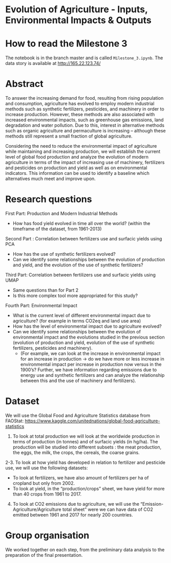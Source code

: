 # Evolution of Agriculture - Inputs, Environmental Impacts & Outputs

# How to read the Milestone 3
The notebook is in the branch master and is called `Milestone_3.ipynb`. The data story is available at http://165.22.123.74/

# Abstract
To answer the increasing demand for food, resulting from rising population and consumption, agriculture has evolved to employ modern industrial methods such as synthetic fertilizers, pesticides, and machinery in order to increase production.  However, these methods are also associated with increased environmental impacts, such as greenhouse gas emissions, land degradation and water pollution. Due to this, interest in alternative methods such as organic agriculture and permaculture is increasing – although these methods still represent a small fraction of global agriculture.
 
Considering the need to reduce the environmental impact of agriculture while maintaining and increasing production, we will establish the current level of global food production and analyze the evolution of modern agriculture in terms of the impact of increasing use of machinery, fertilizers and pesticides on production and yield as well as on environmental indicators. This information can be used to identify a baseline which alternatives much meet and improve upon. 

# Research questions
First Part: Production and Modern Industrial Methods
- How has food yield evolved in time all over the world? (within the timeframe of the dataset, from 1961-2013)

Second Part : Correlation between fertilizers use and surfacic yields using PCA
- How has the use of synthetic fertilizers evolved? 
- Can we identify some relationships between the evolution of production and yield, and the evolution of the use of synthetic fertilizers? 
  
Third Part: Correlation between fertilizers use and surfacic yields using UMAP
- Same questions than for Part 2
- Is this more complex tool more appropriated for this study?

Fourth Part: Environmental Impact
- What is the current level of different environmental impact due to agriculture? (for example in terms CO2eq and land use area) 
- How has the level of environmental impact due to agriculture evolved? 
- Can we identify some relationships between the evolution of environmental impact and the evolutions studied in the previous section (evolution of production and yield, evolution of the use of synthetic fertilizers, pesticides and machinery). 
  - (For example, we can look at the increase in environmental impact for an increase in production → do we have more or less increase in environmental impact per increase in production now versus in the 1900’s? Further,  we have information regarding emissions due to energy use and synthetic fertilizers and can analyze the relationship between this and the use of machinery and fertilizers).


# Dataset
We will use the Global Food and Agriculture Statistics database from FAOStat: 
https://www.kaggle.com/unitednations/global-food-agriculture-statistics

1. To look at total production we will look at the worldwide production in terms of production (in tonnes) and of surfacic yields (in hg/ha). The production will be studied into different subsets : the meat production, the eggs, the milk, the crops, the cereals, the coarse grains.

2-3. To look at how yield has developed in relation to fertilizer and pesticide use, we will use the following datasets:
 - To look at fertilizers, we have also amount of fertilizers per ha of cropland but only from 2002.
 - To look at yield, in the “production/crops” sheet, we have yield for more than 40 crops from 1961 to 2017.

4. To look at CO2 emissions due to agriculture, we will use the “Emission-Agriculture/Agriculture total sheet” were we can have data of CO2 emitted between 1961 and 2017 for nearly 200 countries.

# Group organisation
We worked together on each step, from the preliminary data analysis to the preparation of the final presentation. 


